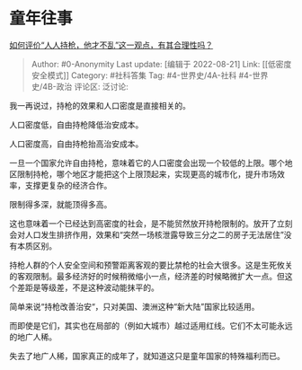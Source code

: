 # 童年往事
[如何评价“人人持枪，他才不乱”这一观点，有其合理性吗？](https://www.zhihu.com/question/536302789/answer/2637982473)

> Author: #0-Anonymity
> Last update: [编辑于 2022-08-21]
> Link: [[低密度安全模式]]
> Category: #社科答集
> Tag: #4-世界史/4A-社科 #4-世界史/4B-政治
> 评论区:
> 泛讨论:

我一再说过，持枪的效果和人口密度是直接相关的。

人口密度低，自由持枪降低治安成本。

人口密度高，自由持枪抬高治安成本。

一旦一个国家允许自由持枪，意味着它的人口密度会出现一个较低的上限。哪个地区限制持枪，哪个地区才能把这个上限顶起来，实现更高的城市化，提升市场效率，支撑更复杂的经济合作。

限制得多深，就能顶得多高。

这也意味着一个已经达到高密度的社会，是不能贸然放开持枪限制的。放开了立刻会对人口发生排挤作用，效果和“突然一场核泄露导致三分之二的房子无法居住”没有本质区别。

持枪人群的个人安全空间和预警距离客观的要比禁枪的社会大很多。这是生死攸关的客观限制。最多经济好的时候稍微缩小一点，经济差的时候略微扩大一点。但这个差距是等级差，不是这种波动能抹平的。

简单来说“持枪改善治安“，只对美国、澳洲这种“新大陆”国家比较适用。

而即使是它们，其实也在局部的（例如大城市）越过适用红线。它们不太可能永远的地广人稀。

失去了地广人稀，国家真正的成年了，就知道这只是童年国家的特殊福利而已。
